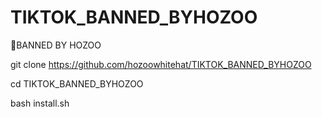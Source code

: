 # TIKTOK_BANNED_BYHOZOO
🚮BANNED BY HOZOO 


git clone https://github.com/hozoowhitehat/TIKTOK_BANNED_BYHOZOO

cd TIKTOK_BANNED_BYHOZOO

bash install.sh
